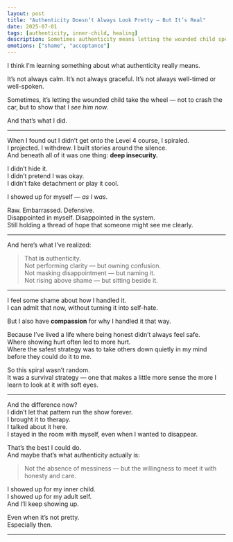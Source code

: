 ```yaml
---
layout: post
title: "Authenticity Doesn’t Always Look Pretty — But It’s Real"
date: 2025-07-01
tags: [authenticity, inner-child, healing]
description: Sometimes authenticity means letting the wounded child speak — and staying with yourself anyway.
emotions: ["shame", "acceptance"]
---
```


I think I’m learning something about what authenticity really means.

It’s not always calm. It’s not always graceful. It’s not always well-timed or well-spoken.

Sometimes, it’s letting the wounded child take the wheel — not to crash the car, but to show that I *see him now*.

And that’s what I did.

---

When I found out I didn’t get onto the Level 4 course, I spiraled.  
I projected. I withdrew. I built stories around the silence.  
And beneath all of it was one thing: **deep insecurity.**

I didn’t hide it.  
I didn’t pretend I was okay.  
I didn’t fake detachment or play it cool.

I showed up for myself — *as I was*.

Raw. Embarrassed. Defensive.  
Disappointed in myself. Disappointed in the system.  
Still holding a thread of hope that someone might see me clearly.

---

And here’s what I’ve realized:

> That **is** authenticity.  
> Not performing clarity — but owning confusion.  
> Not masking disappointment — but naming it.  
> Not rising above shame — but sitting beside it.

---

I feel some shame about how I handled it.  
I can admit that now, without turning it into self-hate.

But I also have **compassion** for why I handled it that way.

Because I’ve lived a life where being honest didn’t always feel safe.  
Where showing hurt often led to more hurt.  
Where the safest strategy was to take others down quietly in my mind before they could do it to me.

So this spiral wasn’t random.  
It was a survival strategy — one that makes a little more sense the more I learn to look at it with soft eyes.

---

And the difference now?  
I didn’t let that pattern run the show forever.  
I brought it to therapy.  
I talked about it here.  
I stayed in the room with myself, even when I wanted to disappear.

That’s the best I could do.  
And maybe that’s what authenticity actually is:

> Not the absence of messiness — but the willingness to meet it with honesty and care.

I showed up for my inner child.  
I showed up for my adult self.  
And I’ll keep showing up.

Even when it’s not pretty.  
Especially then.


---
